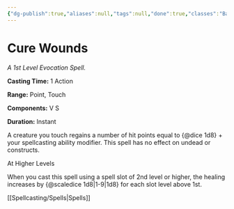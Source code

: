 ```yaml
---
{"dg-publish":true,"aliases":null,"tags":null,"done":true,"classes":"Bard, Cleric, Druid, Paladin, Ranger, Artificer, Artificer (Revisited), Artificer,","spellLevel":1,"school":"Evocation","source":"PHB","permalink":"/spells/cure-wounds/","dgHomeLink":false,"dgPassFrontmatter":true}
---
```


# Cure Wounds
*A 1st Level Evocation Spell.*

**Casting Time:** 1 Action

**Range:** Point, Touch

**Components:** V S 

**Duration:** Instant

A creature you touch regains a number of hit points equal to {@dice 1d8} + your spellcasting ability modifier. This spell has no effect on undead or constructs.

At Higher Levels

When you cast this spell using a spell slot of 2nd level or higher, the healing increases by {@scaledice 1d8|1-9|1d8} for each slot level above 1st.

[[Spellcasting/Spells|Spells]]